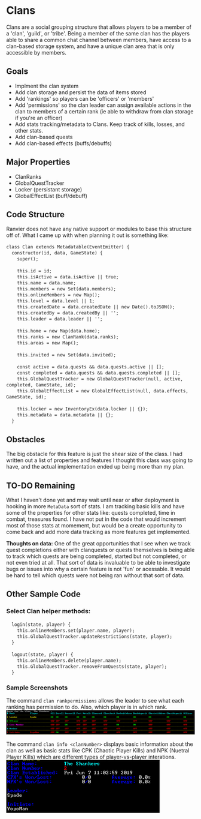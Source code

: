 # Clans
Clans are a social grouping structure that allows players to be a member of a 'clan', 'guild', or 'tribe'. Being a member of the same clan has the players able to share a common chat channel between members, have access to a clan-based storage system, and have a unique clan area that is only accessible by members.
## Goals
* Implment the clan system
* Add clan storage and persist the data of items stored
* Add 'rankings' so players can be 'officers' or 'members'
* Add 'permissions' so the clan leader can assign available actions in the clan to members of a certain rank (ie able to withdraw from clan storage if you're an officer)
* Add stats tracking/metadata to Clans. Keep track of kills, losses, and other stats.
* Add clan-based quests
* Add clan-based effects (buffs/debuffs)

## Major Properties
* ClanRanks
* GlobalQuestTracker
* Locker (persistant storage)
* GlobalEffectList (buff/debuff)

## Code Structure

Ranvier does not have any native support or modules to base this structure off of. What I came up with when planning it out is something like:

```
class Clan extends Metadatable(EventEmitter) {
  constructor(id, data, GameState) {
    super();

    this.id = id;
    this.isActive = data.isActive || true;
    this.name = data.name;
    this.members = new Set(data.members);
    this.onlineMembers = new Map();
    this.level = data.level || 1;
    this.createdDate = data.createdDate || new Date().toJSON();
    this.createdBy = data.createdBy || '';
    this.leader = data.leader || '';

    this.home = new Map(data.home);
    this.ranks = new ClanRank(data.ranks);
    this.areas = new Map();

    this.invited = new Set(data.invited);

    const active = data.quests && data.quests.active || [];
    const completed = data.quests && data.quests.completed || [];
    this.GlobalQuestTracker = new GlobalQuestTracker(null, active, completed, GameState, id);
    this.GlobalEffectList = new GlobalEffectList(null, data.effects, GameState, id);

    this.locker = new InventoryEx(data.locker || {});
    this.metadata = data.metadata || {};
  }
```

## Obstacles
The big obstacle for this feature is just the shear size of the class. I had written out a list of properties and features I thought this class was going to have, and the actual implementation ended up being more than my plan.

## TO-DO Remaining
What I haven't done yet and may wait until near or after deployment is hooking in more `MetaData` sort of stats. I am tracking basic kills and have some of the properties for other stats like: quests completed, time in combat, treasures found. I have not put in the code that would increment most of those stats at momement, but would be a create opportunity to come back and add more data tracking as more features get implemented.

**Thoughts on data:** One of the great opportunities that I see when we track quest completions either with clanquests or quests themselves is being able to track which quests are being completed, started but not completed, or not even tried at all. That sort of data is invaluable to be able to investigate bugs or issues into why a certain feature is not 'fun' or acessable. It would be hard to tell which quests were not being ran without that sort of data.

## Other Sample Code

### Select Clan helper methods:
```
  login(state, player) {
    this.onlineMembers.set(player.name, player);
    this.GlobalQuestTracker.updateRestrictions(state, player);
  }

  logout(state, player) {
    this.onlineMembers.delete(player.name);
    this.GlobalQuestTracker.removeFromQuests(state, player);
  }
```

### Sample Screenshots

The command `clan rankpermissions` allows the leader to see what each ranking has permission to do. Also, which player is in which rank.
![ClanPermissions](/screenshots/RankPermissions.PNG)

The command `clan info <clanNumber>` displays basic information about the clan as well as basic stats like CPK (Chaotic Player Kills) and NPK (Nuetral Player Kills) which are different types of player-vs-player interations.
![ClanInfo](/screenshots/ClanInfo.PNG)
